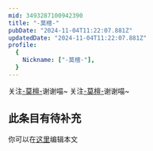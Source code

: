 ```yaml
---
mid: 3493287100942390
title: "-莫檀-"
pubDate: "2024-11-04T11:22:07.881Z"
updatedDate: "2024-11-04T11:22:07.881Z"
profile:
  {
    Nickname: ["-莫檀-"],
  }
---
```


关注[-莫檀-](https://space.bilibili.com/3493287100942390)谢谢喵~ 关注[-莫檀-](https://space.bilibili.com/3493287100942390)谢谢喵~

## 此条目有待补充
你可以在[这里](https://github.com/Yuhanawa/VTuber.ICU-Content/edit/master/v/-莫檀-/index.md)编辑本文
